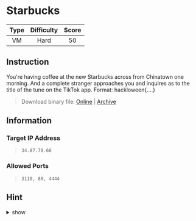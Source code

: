 # Starbucks

| Type | Difficulty | Score |
| :--: | :--------: | :---: |
|  VM  |    Hard    |  50   |

## Instruction

You're having coffee at the new Starbucks across from Chinatown one morning. And a complete stranger approaches you and inquires as to the title of the tune on the TikTok app. Format: hackloween{….}

> Download binary file: [Online](https://storage.googleapis.com/secplayground-event/hackloween2022/hackloween_whats_song_2022.zip) | [Archive](hackloween_whats_song_2022.zip)

## Information

### Target IP Address

> `34.87.70.66`

### Allowed Ports

> `3110, 80, 4444`

## Hint

<details>
<summary>show</summary>
1. Interlocutor name<br/>
2. Return to something
</details>

